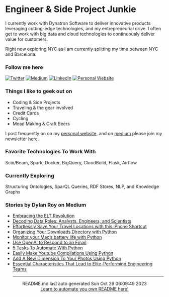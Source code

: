 # Engineer & Side Project Junkie

I currently work with Dynatron Software to deliver innovative products leveraging cutting-edge technologies, and my entrepreneurial drive. I often get to work with big data and cloud technologies to continuously deliver value for customers.  

Right now exploring NYC as I am currently splitting my time between NYC and Barcelona.

### Follow me here
<a href="https://twitter.com/intent/follow?screen_name=dylankroy&tw_p=followbutton" target="_blank"><img alt="Twitter" src="https://img.shields.io/badge/twitter-%231DA1F2.svg?&style=for-the-badge&logo=twitter&logoColor=white" /></a>
<a href="https://medium.com/@dylanroy" target="_blank"><img alt="Medium" src="https://img.shields.io/badge/medium-%2312100E.svg?&style=for-the-badge&logo=medium&logoColor=white" /></a>
<a href="https://www.linkedin.com/in/dylan-roy" target="_blank"><img alt="LinkedIn" src="https://img.shields.io/badge/linkedin-%230077B5.svg?&style=for-the-badge&logo=linkedin&logoColor=white" /></a>
<a href="https://dylanroy.com" target="_blank"><img alt="Personal Website" src="https://img.shields.io/badge/Personal%20Website-%2312100E.svg?&style=for-the-badge&logoColor=white" /></a>

### Things I like to geek out on
 - Coding & Side Projects
 - Traveling & the gear involved
 - Credit Cards
 - Cycling
 - Mead Making & Craft Beers

I post frequently on on my [personal website](https://dylanroy.com/), and on [medium](https://medium.com/@dylanroy) please join my newsletter [here](https://dylanroy.com/signup/).

### Favorite Technologies To Work With
Scio/Beam, Spark, Docker, BigQuery, CloudBuild, Flask, Airflow

### Currently Exploring
Structuring Ontologies, SparQL Queries, RDF Stores, NLP, and Knowledge Graphs 

### Stories by Dylan Roy on Medium
 - [Embracing the ELT Revolution](https://dylanroy.medium.com/embracing-the-elt-revolution-ae9a1923cce2?source=rss-b1a89a0af139------2)
 - [Decoding Data Roles: Analysts, Engineers, and Scientists](https://dylanroy.medium.com/decoding-data-roles-analysts-engineers-and-scientists-f17d83fee4b8?source=rss-b1a89a0af139------2)
 - [Effortlessly Save Your Travel Locations with this iPhone Shortcut](https://medium.com/robotacademy/effortlessly-save-your-travel-locations-with-this-iphone-shortcut-d64127839e3c?source=rss-b1a89a0af139------2)
 - [Organizing Your Downloads Directory with Python](https://medium.com/robotacademy/organizing-your-downloads-directory-with-python-d5b0978b05df?source=rss-b1a89a0af139------2)
 - [Monitor your Mac’s battery life with Python](https://medium.com/robotacademy/monitor-your-macs-battery-life-with-python-8e3b2bb135ab?source=rss-b1a89a0af139------2)
 - [Use OpenAI to Respond to an Email](https://medium.com/robotacademy/use-openai-to-respond-to-an-email-5c1026b642b8?source=rss-b1a89a0af139------2)
 - [5 Tasks To Automate With Python](https://medium.com/robotacademy/5-tasks-to-automate-with-python-e7146996f3?source=rss-b1a89a0af139------2)
 - [Easily Make Youtube Compilations Using Python](https://medium.com/robotacademy/easily-make-youtube-compilations-using-python-6e07ae26a0f4?source=rss-b1a89a0af139------2)
 - [Add  A New Dimension To Your Photos Using Python](https://medium.com/robotacademy/add-a-new-dimension-to-your-photos-using-python-4baf7a0a607a?source=rss-b1a89a0af139------2)
 - [Essential Characteristics That Lead to Elite-Performing Engineering Teams](https://medium.com/leading-and-managing/essential-characteristics-that-lead-to-elite-performing-engineering-teams-176268f483a9?source=rss-b1a89a0af139------2)<hr>
<div align="center">
README.md last auto generated Sun Oct 29 06:09:49 2023
<br>
<a href="https://towardsdatascience.com/auto-updating-your-github-profile-with-python-cde87b638168" target="_blank">Learn to automate you own README here!</a>
</div>
